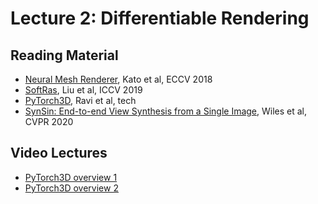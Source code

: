 # Lecture 2: Differentiable Rendering

## Reading Material

* [Neural Mesh Renderer](nmr), Kato et al, ECCV 2018 
* [SoftRas](softras), Liu et al, ICCV 2019
* [PyTorch3D](py3d), Ravi et al, tech
* [SynSin: End-to-end View Synthesis from a Single Image](synsin), Wiles et al, CVPR 2020

## Video Lectures

* [PyTorch3D overview 1][vid1]
* [PyTorch3D overview 2][vid2] 


[vid1]: https://www.youtube.com/watch?v=hgBk9WlF-XA
[vid2]: https://www.youtube.com/watch?v=MOBAJb5nJRI&t=8189s
[nmr]: https://arxiv.org/abs/1711.07566
[synsin]: https://arxiv.org/abs/1912.08804
[py3d]: http://arxiv.org/abs/2007.08501
[softras]: https://arxiv.org/abs/1904.01786